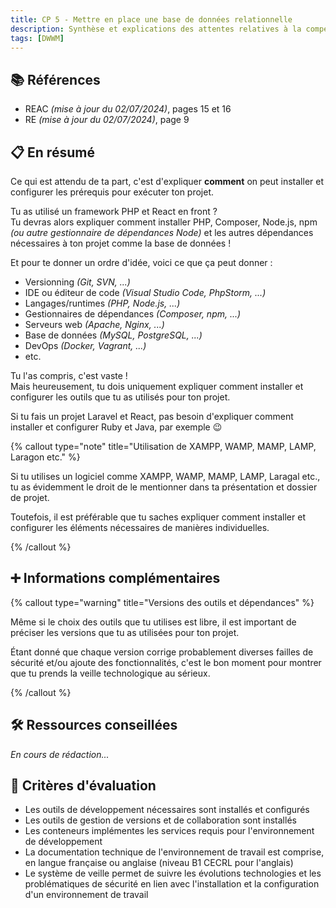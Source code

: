 ```yaml
---
title: CP 5 - Mettre en place une base de données relationnelle
description: Synthèse et explications des attentes relatives à la compétence professionnelle 5 du titre professionnel Développeur Web et Web Mobile (DWWM-01280m04).
tags: [DWWM]
---
```


## 📚 Références

- REAC _(mise à jour du 02/07/2024)_, pages 15 et 16
- RE _(mise à jour du 02/07/2024)_, page 9

## 📋 En résumé

Ce qui est attendu de ta part, c'est d'expliquer **comment** on peut installer et configurer les prérequis pour exécuter ton projet.

Tu as utilisé un framework PHP et React en front ?  
Tu devras alors expliquer comment installer PHP, Composer, Node.js, npm _(ou autre gestionnaire de dépendances Node)_ et les autres dépendances nécessaires à ton projet comme la base de données !

Et pour te donner un ordre d'idée, voici ce que ça peut donner :

- Versionning _(Git, SVN, ...)_
- IDE ou éditeur de code _(Visual Studio Code, PhpStorm, ...)_
- Langages/runtimes _(PHP, Node.js, ...)_
- Gestionnaires de dépendances _(Composer, npm, ...)_
- Serveurs web _(Apache, Nginx, ...)_
- Base de données _(MySQL, PostgreSQL, ...)_
- DevOps _(Docker, Vagrant, ...)_
- etc.

Tu l'as compris, c'est vaste !  
Mais heureusement, tu dois uniquement expliquer comment installer et configurer les outils que tu as utilisés pour ton projet.

Si tu fais un projet Laravel et React, pas besoin d'expliquer comment installer et configurer Ruby et Java, par exemple 😉

{% callout type="note" title="Utilisation de XAMPP, WAMP, MAMP, LAMP, Laragon etc." %}

Si tu utilises un logiciel comme XAMPP, WAMP, MAMP, LAMP, Laragal etc., tu as évidemment le droit de le mentionner dans ta présentation et dossier de projet.

Toutefois, il est préférable que tu saches expliquer comment installer et configurer les éléments nécessaires de manières individuelles.

{% /callout %}

## ➕ Informations complémentaires

{% callout type="warning" title="Versions des outils et dépendances" %}

Même si le choix des outils que tu utilises est libre, il est important de préciser les versions que tu as utilisées pour ton projet.

Étant donné que chaque version corrige probablement diverses failles de sécurité et/ou ajoute des fonctionnalités, c'est le bon moment pour montrer que tu prends la veille technologique au sérieux.

{% /callout %}

## 🛠️ Ressources conseillées

_En cours de rédaction..._

## 🎯 Critères d'évaluation

- Les outils de développement nécessaires sont installés et configurés
- Les outils de gestion de versions et de collaboration sont installés
- Les conteneurs implémentes les services requis pour l'environnement de développement
- La documentation technique de l'environnement de travail est comprise, en langue française ou anglaise (niveau B1 CECRL pour l'anglais)
- Le système de veille permet de suivre les évolutions technologies et les problématiques de sécurité en lien avec l'installation et la configuration d'un environnement de travail
